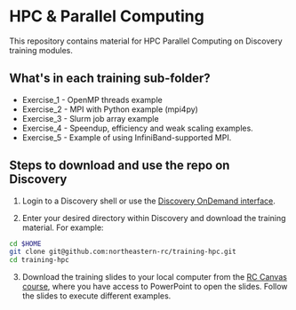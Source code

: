 # HPC & Parallel Computing
This repository contains material for HPC Parallel Computing on Discovery
training modules.

## What's in each training sub-folder?
* Exercise_1 - OpenMP threads example
* Exercise_2 - MPI with Python example (mpi4py)
* Exercise_3 - Slurm job array example
* Exercise_4 - Speendup, efficiency and weak scaling examples. 
* Exercise_5 - Example of using InfiniBand-supported MPI.

## Steps to download and use the repo on Discovery
1. Login to a Discovery shell or use the [Discovery OnDemand interface](https://rc-docs.northeastern.edu/en/latest/first_steps/connect_ood.html).

2. Enter your desired directory within Discovery and download the training material. For example:
```bash
cd $HOME
git clone git@github.com:northeastern-rc/training-hpc.git
cd training-hpc
```
3. Download the training slides to your local computer from the [RC Canvas course](https://northeastern.instructure.com/enroll/LNNCHN), where you have access to PowerPoint to open the slides. Follow the slides to execute different examples.
